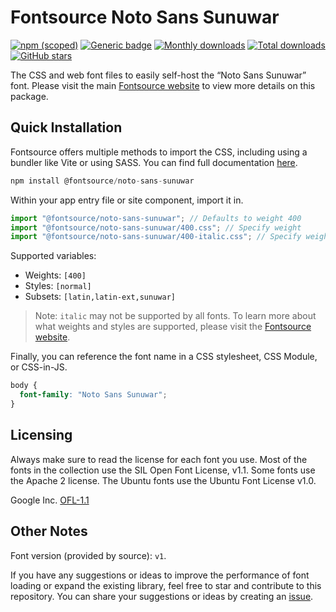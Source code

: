 # Fontsource Noto Sans Sunuwar

[![npm (scoped)](https://img.shields.io/npm/v/@fontsource/noto-sans-sunuwar?color=brightgreen)](https://www.npmjs.com/package/@fontsource/noto-sans-sunuwar) [![Generic badge](https://img.shields.io/badge/fontsource-passing-brightgreen)](https://github.com/fontsource/fontsource) [![Monthly downloads](https://badgen.net/npm/dm/@fontsource/noto-sans-sunuwar)](https://github.com/fontsource/fontsource) [![Total downloads](https://badgen.net/npm/dt/@fontsource/noto-sans-sunuwar)](https://github.com/fontsource/fontsource) [![GitHub stars](https://img.shields.io/github/stars/fontsource/fontsource.svg?style=social&label=Star)](https://github.com/fontsource/fontsource/stargazers)

The CSS and web font files to easily self-host the “Noto Sans Sunuwar” font. Please visit the main [Fontsource website](https://fontsource.org/fonts/noto-sans-sunuwar) to view more details on this package.

## Quick Installation

Fontsource offers multiple methods to import the CSS, including using a bundler like Vite or using SASS. You can find full documentation [here](https://fontsource.org/docs/getting-started/introduction).

```javascript
npm install @fontsource/noto-sans-sunuwar
```

Within your app entry file or site component, import it in.

```javascript
import "@fontsource/noto-sans-sunuwar"; // Defaults to weight 400
import "@fontsource/noto-sans-sunuwar/400.css"; // Specify weight
import "@fontsource/noto-sans-sunuwar/400-italic.css"; // Specify weight and style
```

Supported variables:
- Weights: `[400]`
- Styles: `[normal]`
- Subsets: `[latin,latin-ext,sunuwar]`

> Note: `italic` may not be supported by all fonts. To learn more about what weights and styles are supported, please visit the [Fontsource website](https://fontsource.org/fonts/noto-sans-sunuwar).

Finally, you can reference the font name in a CSS stylesheet, CSS Module, or CSS-in-JS.

```css
body {
  font-family: "Noto Sans Sunuwar";
}
```

## Licensing
Always make sure to read the license for each font you use. Most of the fonts in the collection use the SIL Open Font License, v1.1. Some fonts use the Apache 2 license. The Ubuntu fonts use the Ubuntu Font License v1.0.

Google Inc.
[OFL-1.1](http://scripts.sil.org/OFL)

## Other Notes
Font version (provided by source): `v1`.

If you have any suggestions or ideas to improve the performance of font loading or expand the existing library, feel free to star and contribute to this repository. You can share your suggestions or ideas by creating an [issue](https://github.com/fontsource/fontsource/issues).